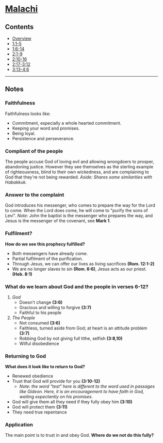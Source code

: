 # [Malachi](Malachi.md)

## Contents
* [Overview](README.md)
* [1:1-5](ch1v1-5.md)
* [1:6-14](ch1v6-14.md)
* [2:1-9](ch2v1-9.md)
* [2:10-16](ch2v10-16.md)
* [2:17-3:12](ch2v17-ch3v12.md)
* [3:13-4:6](ch3v13-ch4v6.md)

-----

## Notes

### Faithfulness
Faithfulness looks like:
 * Commitment, especially a whole hearted commitment.
 * Keeping your word and promises.
 * Being loyal.
 * Persistence and perseverance.

### Compliant of the people
The people accuse God of loving evil and allowing wrongdoers to prosper,
abandoning justice. However they see themselves as the sterling example of
righteousness, blind to their own wickedness, and are complaining to God that
they're not being rewarded.
*Aside: Shares some similarities with Habakkuk.*

### Answer to the complaint
God introduces his messenger, who comes to prepare the way for the Lord to
come. When the Lord does come, he will come to "purify the sons of Levi".
*Note:* John the baptist is the messenger who prepares the way, and Jesus is
the messenger of the covenant, see **Mark 1**.

### Fulfilment?
**How do we see this prophecy fulfilled?**
 * Both messengers have already come.
 * Partial fulfilment of the purification.
 * Through Jesus, we can offer our lives as living sacrifices **(Rom. 12:1-2)**
 * We are no longer slaves to sin **(Rom. 6:6)**, Jesus acts as our priest.
   **(Heb. 8:1)**

### What do we learn about God and the people in verses 6-12?
1. *God*
    * Doesn't change **(3:6)**
    * Gracious and willing to forgive **(3:7)**
    * Faithful to his people
2. *The People*
    * Not consumed **(3:6)**
    * Faithless, turned aside from God; at heart is an attitude problem
      **(3:7)**
    * Robbing God by not giving full tithe, selfish **(3:8,10)**
    * Wilful disobedience

### Returning to God
**What does it look like to return to God?**
 * Renewed obedience
 * Trust that God will provide for you **(3:10-12)**
     * *Note: the word "test" here is different to the word used in*
       *passages like Gideon. Here, it is an encouragement to have faith in*
       *God, waiting expectantly on his promises.*
 * God will give them all they need if they fully obey him **(3:10)**
 * God will protect them **(3:11)**
 * They need true repentance

### Application
The main point is to trust in and obey God.
**Where do we not do this fully?**
